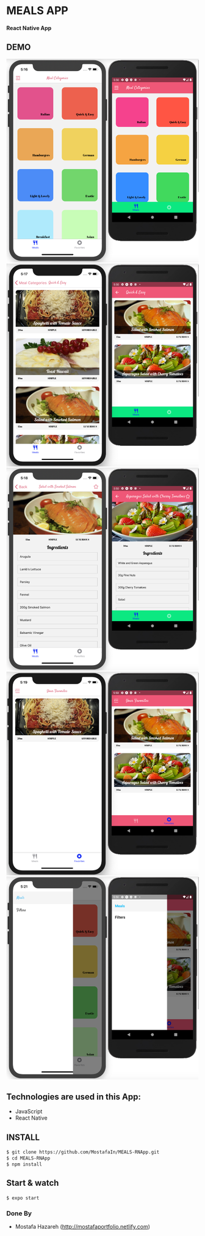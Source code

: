 # MEALS APP
#### React Native App

## DEMO
![DEMO](sh1.png)
![DEMO](sh2.png)
![DEMO](sh3.png)
![DEMO](sh4.png)
![DEMO](sh5.png)


## Technologies are used in this App:
 - JavaScript
 - React Native


 ## INSTALL 
    $ git clone https://github.com/MostafaIn/MEALS-RNApp.git
    $ cd MEALS-RNApp
    $ npm install

## Start & watch
    $ expo start



### Done By
- Mostafa Hazareh (http://mostafaportfolio.netlify.com)